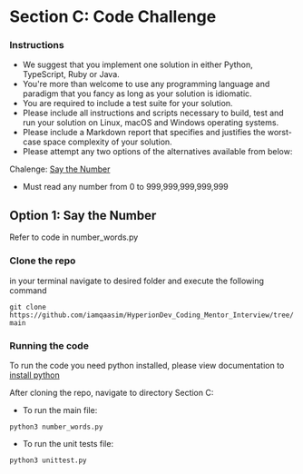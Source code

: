 # Section C: Code Challenge

### Instructions

- We suggest that you implement one solution in either Python, TypeScript, Ruby or Java.
- You're more than welcome to use any programming language and paradigm that you fancy as long as your solution is idiomatic.
- You are required to include a test suite for your solution.
- Please include all instructions and scripts necessary to build, test and run your solution on Linux, macOS and Windows operating systems.
- Please include a Markdown report that specifies and justifies the worst-case space complexity of your solution.
- Please attempt any two options of the alternatives available from below:

Chalenge: [Say the Number](https://edabit.com/challenge/4E9gTrRWErpTCA2FQ)

- Must read any number from 0 to 999,999,999,999,999

## Option 1: Say the Number

Refer to code in number_words.py

### Clone the repo

in your terminal navigate to desired folder and execute the following command

`git clone https://github.com/iamqaasim/HyperionDev_Coding_Mentor_Interview/tree/main`

### Running the code

To run the code you need python installed, please view documentation to [install python](https://www.python.org/)

After cloning the repo, navigate to directory Section C:

- To run the main file:

`python3 number_words.py`

- To run the unit tests file:

`python3 unittest.py`

```

```

